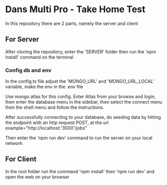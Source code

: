 # Dans Multi Pro - Take Home Test

In this repository there are 2 parts, namely the server and client

## For Server

After cloning the repository, enter the 'SERVER' folder then run the 'npm install' command on the terminal

### Config db and env

In the config.ts file adjust the 'MONGO_URL' and 'MONGO_URL_LOCAL' variable, make the env in the .env file

Use mongo atlas for this config.
Enter Atlas from your browse and login, then enter the database menu in the sidebar, then select the connect menu then the shell menu and follow the instructions.

After successfully connecting to your database,
do seeding data by hitting the endpoint with an http request POST, at the url example="http://localhost:'3000'/jobs"

Then enter the 'npm run dev' command to run the server on your local network

## For Client

In the root folder run the command 'npm install' then 'npm run dev' and open the web on your browser
